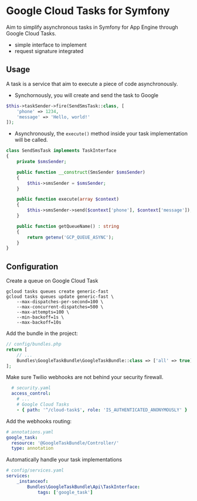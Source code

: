 # Google Cloud Tasks for Symfony

Aim to simplify asynchronous tasks in Symfony for App Engine through Google Cloud Tasks.
- simple interface to implement
- request signature integrated

## Usage

A task is a service that aim to execute a piece of code asynchronously.

- Synchornously, you will create and send the task to Google

```php
$this->taskSender->fire(SendSmsTask::class, [
    'phone' => 1234, 
    'message' => 'Hello, world!'
]);
```

- Asynchronously, the `execute()` method inside your task implementation will be called.

```php
class SendSmsTask implements TaskInterface
{
    private $smsSender;

    public function __construct(SmsSender $smsSender)
    {
        $this->smsSender = $smsSender;
    }

    public function execute(array $context)
    {
        $this->smsSender->send($context['phone'], $context['message']);
    }

    public function getQueueName() : string
    {
        return getenv('GCP_QUEUE_ASYNC');
    }
}
```

## Configuration

Create a queue on Google Cloud Task

```
gcloud tasks queues create generic-fast
gcloud tasks queues update generic-fast \
    --max-dispatches-per-second=100 \
    --max-concurrent-dispatches=500 \
    --max-attempts=100 \
    --min-backoff=1s \
    --max-backoff=10s
```

Add the bundle in the project:

```php
// config/bundles.php
return [
    // ...
    Bundles\GoogleTaskBundle\GoogleTaskBundle::class => ['all' => true],
];
```

Make sure Twilio webhooks are not behind your security firewall. 

```yaml
  # security.yaml
  access_control:
    # ...
    # Google Cloud Tasks
    - { path: '^/cloud-task$', role: 'IS_AUTHENTICATED_ANONYMOUSLY' }
```

Add the webhooks routing:

```yaml
# annotations.yaml
google_task:
  resource: '@GoogleTaskBundle/Controller/'
  type: annotation
```

Automatically handle your task implementations

```yaml
# config/services.yaml
services:
    _instanceof:
        Bundles\GoogleTaskBundle\Api\TaskInterface:
            tags: ['google_task']
```
